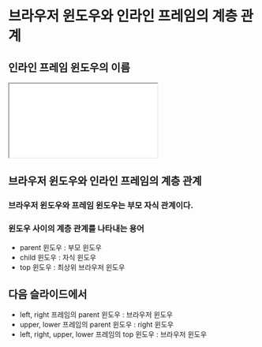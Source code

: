 # 브라우저 윈도우와 인라인 프레임의 계층 관계

## 인라인 프레임 윈도우의 이름

<iframe src = "iframe1.html" name="left"> </iframe>


## 브라우저 윈도우와 인라인 프레임의 계층 관계

### 브라우저 윈도우와 프레임 윈도우는 부모 자식 관계이다.

### 윈도우 사이의 계층 관계를 나타내는 용어

- parent 윈도우 : 부모 윈도우
- child 윈도우 : 자식 윈도우
- top 윈도우 : 최상위 브라우저 윈도우

## 다음 슬라이드에서

- left, right 프레임의 parent 윈도우 : 브라우저 윈도우
- upper, lower 프레임의 parent 윈도우 : right 윈도우
- left, right, upper, lower 프레임의 top 윈도우 : 브라우저 윈도우